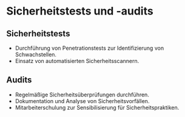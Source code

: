# Sicherheitstests und -audits

## Sicherheitstests
- Durchführung von Penetrationstests zur Identifizierung von Schwachstellen.
- Einsatz von automatisierten Sicherheitsscannern.

## Audits
- Regelmäßige Sicherheitsüberprüfungen durchführen.
- Dokumentation und Analyse von Sicherheitsvorfällen.
- Mitarbeiterschulung zur Sensibilisierung für Sicherheitspraktiken.